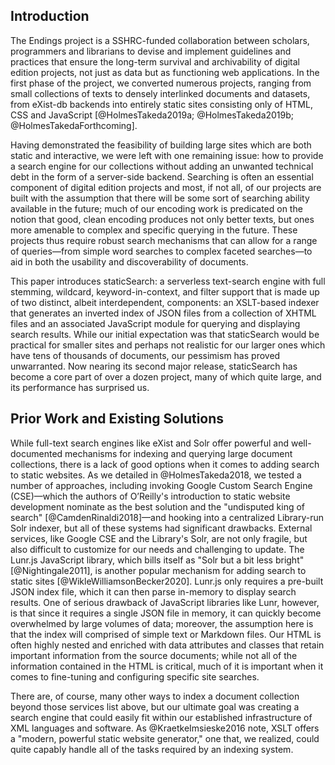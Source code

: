 ## Introduction

The Endings project is a SSHRC-funded collaboration between scholars, programmers and librarians to devise and implement guidelines and practices that ensure the long-term survival and archivability of digital edition projects, not just as data but as functioning web applications. In the first phase of the project, we converted numerous projects, ranging from small collections of texts to densely interlinked documents and datasets, from eXist-db backends into entirely static sites consisting only of HTML, CSS and JavaScript [@HolmesTakeda2019a; @HolmesTakeda2019b; @HolmesTakedaForthcoming].

Having demonstrated the feasibility of building large sites which are both static and interactive, we were left with one remaining issue: how to provide a search engine for our collections without adding an unwanted technical debt in the form of a server-side backend. Searching is often an essential component of digital edition projects and most, if not all, of our projects are built with the assumption that there will be some sort of searching ability available in the future; much of our encoding work is predicated on the notion that good, clean encoding produces not only better texts, but ones more amenable to complex and specific querying in the future. These projects thus require robust search mechanisms that can allow for a range of queries—from simple word searches to complex faceted searches—to aid in both the usability and discoverability of documents.

This paper introduces staticSearch: a serverless text-search engine with full stemming, wildcard, keyword-in-context, and filter support that is made up of two distinct, albeit interdependent, components: an XSLT-based indexer that generates an inverted index of JSON files from a collection of XHTML files and an associated JavaScript module for querying and displaying search results. While our initial expectation was that staticSearch would be practical for smaller sites and perhaps not realistic for our larger ones which have tens of thousands of documents, our pessimism has proved unwarranted. Now nearing its second major release, staticSearch has become a core part of over a dozen project, many of which quite large, and its performance has surprised us.

## Prior Work and Existing Solutions

While full-text search engines like eXist and Solr offer powerful and well-documented mechanisms for indexing and querying large document collections, there is a lack of good options when it comes to adding search to static websites. As we detailed in @HolmesTakeda2018, we tested a number of approaches, including invoking Google Custom Search Engine (CSE)—which the authors of O’Reilly's introduction to static website development nominate as the best solution and the "undisputed king of search" [@CamdenRinaldi2018]—and hooking into a centralized Library-run Solr indexer, but all of these systems had significant drawbacks. External services, like Google CSE and the Library's Solr, are not only fragile, but also difficult to customize for our needs and challenging to update. The Lunr.js JavaScript library, which bills itself as "Solr but a bit less bright" [@Nightingale2011], is another popular mechanism for adding search to static sites [@WikleWilliamsonBecker2020]. Lunr.js only requires a pre-built JSON index file, which it can then parse in-memory to display search results. One of serious drawback of JavaScript libraries like Lunr, however, is that since it requires a single JSON file in memory, it can quickly become overwhelmed by large volumes of data; moreover, the assumption here is that the index will comprised of simple text or Markdown files. Our HTML is often highly nested and enriched with data attributes and classes that retain important information from the source documents; while not all of the information contained in the HTML is critical, much of it is important when it comes to fine-tuning and configuring specific site searches. 

There are, of course, many other ways to index a document collection beyond those services list above, but our ultimate goal was creating a search engine that could easily fit within our established infrastructure of XML languages and software. As @KraetkeImsieske2016 note,  XSLT offers a "modern, powerful static website generator," one that, we realized, could quite capably handle all of the tasks required by an indexing system. 

